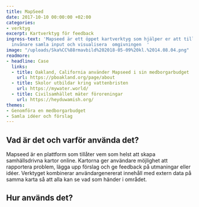```yaml
---
title: MapSeed
date: 2017-10-10 00:00:00 +02:00
categories:
- verktyg
excerpt: Kartverktyg för feedback
ingress-text: 'Mapseed är ett öppet kartverktyg som hjälper er att tillsammans med
  invånare samla input och visualisera  omgivningen  '
image: "/uploads/Ska%CC%88rmavbild%202018-05-09%20kl.%2014.08.04.png"
readmore:
- headline: Case
  links:
  - title: Oakland, California använder Mapseed i sin medborgarbudget
    url: https://pboakland.org/page/about
  - title: Skolor utbildar kring vattenbristen
    url: https://mywater.world/
  - title: Civilsamhället mäter föroreningar
    url: https://heyduwamish.org/
themes:
- Genomföra en medborgarbudget
- Samla idéer och förslag
---
```


## Vad är det och varför använda det?
Mapseed är en plattform som tillåter vem som helst att skapa samhällsdrivna kartor online. Kartorna ger användare möjlighet att rapportera problem, lägga upp förslag och ge feedback på utmaningar eller idéer. Verktyget kombinerar användargenererat innehåll med extern data på samma karta så att alla kan se vad som händer i området. 

## Hur används det?



